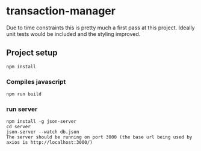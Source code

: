 # transaction-manager
Due to time constraints this is pretty much a first pass at this project. 
Ideally unit tests would be included and the styling improved.  

## Project setup
```
npm install
```

### Compiles javascript
```
npm run build
```

### run server
```
npm install -g json-server
cd server
json-server --watch db.json
The server should be running on port 3000 (the base url being used by axios is http://localhost:3000/)
```
